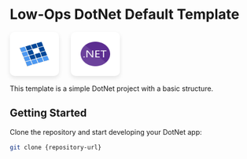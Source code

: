 # Low-Ops DotNet Default Template

<p align="left">
  <img src="./images/logo.svg" height="50" width="60" alt="Low-Ops logo" style="background: white; padding: 20px; border-radius: 10px; margin-right: 20px; box-shadow: 0 4px 8px rgba(0,0,0,0.1)"/>
  <img src="./images/dotnet-logo.svg" height="50" width="60" alt="DotNet logo" style="background: white; padding: 20px; border-radius: 10px; box-shadow: 0 4px 8px rgba(0,0,0,0.1)"/>
</p>

This template is a simple DotNet project with a basic structure.

## Getting Started

Clone the repository and start developing your DotNet app:

```bash
git clone {repository-url}
```
